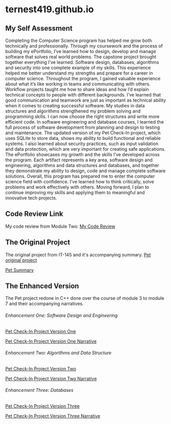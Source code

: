 # ternest419.github.io

## My Self Assessment 
Completing the Computer Science program has helped me grow both technically and professionally. Through my coursework and the process of building my ePortfolio, I’ve learned how to design, develop and manage software that solves real world problems. The capstone project brought together everything I’ve learned. Software design, databases, algorithms and security into one complete example of my skills. This experience helped me better understand my strengths and prepare for a career in computer science.
Throughout the program, I gained valuable experience about what it’s like working in teams and communicating with others. Workflow projects taught me how to share ideas and how I’d explain technical concepts to people with different backgrounds. I’ve learned that good communication and teamwork are just as important as technical ability when it comes to creating successful software.
My studies in data structures and algorithms strengthened my problem solving and programming skills. I can now choose the right structures and write more efficient code. In software engineering and database courses, I learned the full process of software development from planning and design to testing and maintenance. The updated version of my Pet Check-In project, which uses SQLite to store data, shows my ability to build functional and reliable systems. I also learned about security practices, such as input validation and data protection, which are very important for creating safe applications.
The ePortfolio showcases my growth and the skills I’ve developed across the program. Each artifact represents a key area, software design and engineering, algorithms and data structures and databases, and together they demonstrate my ability to design, code and manage complete software solutions.
Overall, this program has prepared me to enter the computer science field with confidence. I’ve learned how to think critically, solve problems and work effectively with others. Moving forward, I plan to continue improving my skills and applying them to meaningful and innovative tech projects.

## Code Review Link
My code review from Module Two: [My Code Review](https://youtu.be/W-eBN8kO-Ck)

## The Original Project
The original project from IT-145 and it's accompanying summary.
[Pet original project](https://github.com/ternest419/ternest419.github.io/blob/main/Pet%20(original%20project).java)

[Pet Summary](https://github.com/ternest419/ternest419.github.io/blob/main/Pet%20(original%20project)%20Summary.docx)


## The Enhanced Version
The Pet project redone in C++ done over the course of module 3 to module 7 and their accompanying narratives.

###### Enhancement One: Software Design and Engineering
[Pet Check-In Project Version One](https://github.com/ternest419/ternest419.github.io/blob/main/CS-499%20Pet%20Check-In%20Project%20V1.cpp)

[Pet Check-In Project Version One Narrative](https://github.com/ternest419/ternest419.github.io/blob/main/CS-499%203-2%20Narrative.docx)


###### Enhancement Two: Algorithms and Data Structure
[Pet Check-In Project Version Two](https://github.com/ternest419/ternest419.github.io/blob/main/CS-499%20Pet%20Check-In%20Project%20V2.cpp)

[Pet Check-In Project Version Two Narrative](https://github.com/ternest419/ternest419.github.io/blob/main/CS-499%204-2%20Narrative.docx)


###### Enhancement Three: Databases
[Pet Check-In Project Version Three](https://github.com/ternest419/ternest419.github.io/blob/main/CS-499%20Pet%20Check-In%20Project%20V3.cpp)

[Pet Check-In Project Version Three Narrative](https://github.com/ternest419/ternest419.github.io/blob/main/CS-499%205-2%20Narrative.docx)


